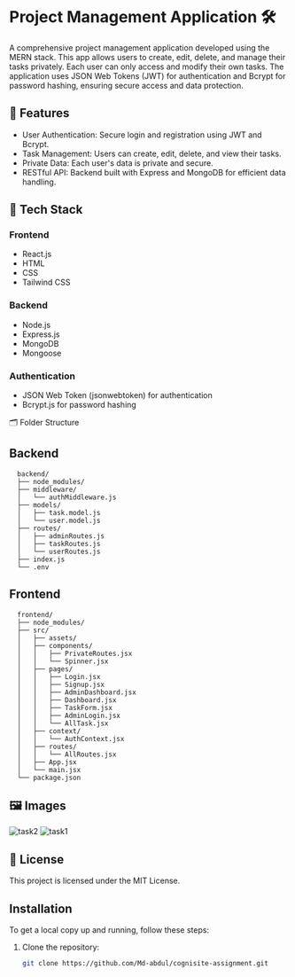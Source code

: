 # Project Management Application 🛠️

A comprehensive project management application developed using the MERN stack. This app allows users to create, edit, delete, and manage their tasks privately. Each user can only access and modify their own tasks. The application uses JSON Web Tokens (JWT) for authentication and Bcrypt for password hashing, ensuring secure access and data protection.

## 🌟 Features

- User Authentication: Secure login and registration using JWT and Bcrypt.
- Task Management: Users can create, edit, delete, and view their tasks.
- Private Data: Each user's data is private and secure.
- RESTful API: Backend built with Express and MongoDB for efficient data handling.
  

## 🚀 Tech Stack

### Frontend
- React.js
- HTML
- CSS
- Tailwind CSS

### Backend
- Node.js
- Express.js
- MongoDB
- Mongoose

### Authentication
- JSON Web Token (jsonwebtoken) for authentication
- Bcrypt.js for password hashing


🗂️ Folder Structure

## Backend
      backend/
      ├── node_modules/
      ├── middleware/
      │   └── authMiddleware.js
      ├── models/
      │   ├── task.model.js
      │   └── user.model.js
      ├── routes/
      │   ├── adminRoutes.js
      │   ├── taskRoutes.js
      │   └── userRoutes.js
      ├── index.js
      └── .env

## Frontend
      frontend/
      ├── node_modules/
      ├── src/
      │   ├── assets/
      │   ├── components/
      │   │   ├── PrivateRoutes.jsx
      │   │   └── Spinner.jsx
      │   ├── pages/
      │   │   ├── Login.jsx
      │   │   ├── Signup.jsx
      │   │   ├── AdminDashboard.jsx
      │   │   ├── Dashboard.jsx
      │   │   ├── TaskForm.jsx
      │   │   ├── AdminLogin.jsx
      │   │   └── AllTask.jsx
      │   ├── context/
      │   │   └── AuthContext.jsx
      │   ├── routes/
      │   │   └── AllRoutes.jsx
      │   ├── App.jsx
      │   └── main.jsx
      └── package.json

## 🖼️ Images
![task2](https://github.com/user-attachments/assets/fd4887c7-1358-49d9-9728-50f5c2dc7c32)
![task1](https://github.com/user-attachments/assets/e12e0460-a53b-4b1f-b932-1e5c5d95ec0b)


## 📄 License
This project is licensed under the MIT License.

## Installation

To get a local copy up and running, follow these steps:

1. Clone the repository:
   ```sh
   git clone https://github.com/Md-abdul/cognisite-assignment.git
